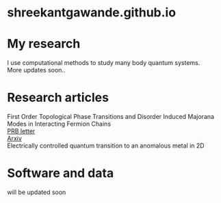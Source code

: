 # shreekantgawande.github.io

# My research
I use computational methods to study many body quantum systems.  
More updates soon..
# Research articles
First Order Topological Phase Transitions and Disorder Induced Majorana Modes in Interacting Fermion Chains  
[PRB letter](https://journals.aps.org/prb/abstract/10.1103/PhysRevB.107.L121106)  
[Arxiv](https://arxiv.org/abs/2204.06306)  
Electrically controlled quantum transition to an anomalous metal in 2D
# Software and data
will be updated soon
